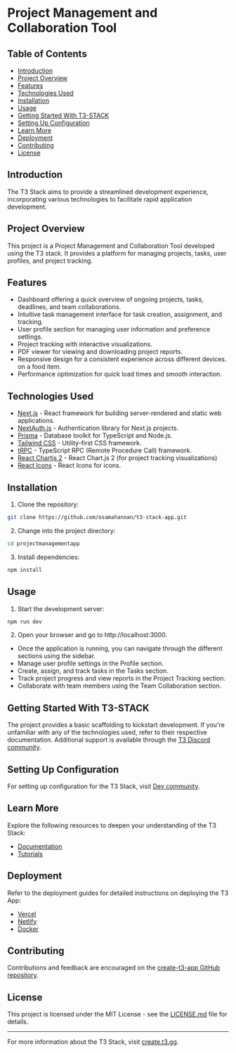 # Project Management and Collaboration Tool

## Table of Contents

- [Introduction](#introduction)
- [Project Overview](#project-overview)
- [Features](#features)
- [Technologies Used](#technologies-used)
- [Installation](#installation)
- [Usage](#usage)
- [Getting Started With T3-STACK](#getting-started-with-t3-stack)
- [Setting Up Configuration](#setting-up-configuration)
- [Learn More](#learn-more)
- [Deployment](#deployment)
- [Contributing](#contributing)
- [License](#license)

## Introduction

The T3 Stack aims to provide a streamlined development experience, incorporating various technologies to facilitate rapid application development.

## Project Overview

This project is a Project Management and Collaboration Tool developed using the T3 stack. It provides a platform for managing projects, tasks, user profiles, and project tracking.

## Features

- Dashboard offering a quick overview of ongoing projects, tasks, deadlines, and team collaborations.
- Intuitive task management interface for task creation, assignment, and tracking.
- User profile section for managing user information and preference settings.
- Project tracking with interactive visualizations.
- PDF viewer for viewing and downloading project reports.
- Responsive design for a consistent experience across different devices. on a food item.
- Performance optimization for quick load times and smooth interaction.

## Technologies Used

- [Next.js](https://nextjs.org) - React framework for building server-rendered and static web applications.
- [NextAuth.js](https://next-auth.js.org) - Authentication library for Next.js projects.
- [Prisma](https://prisma.io) - Database toolkit for TypeScript and Node.js.
- [Tailwind CSS](https://tailwindcss.com) - Utility-first CSS framework.
- [tRPC](https://trpc.io) - TypeScript RPC (Remote Procedure Call) framework.
- [React Chartjs 2](https://react-chartjs-2.js.org) - React Chart.js 2 (for project tracking visualizations)
- [React Icons](https://react-icons.github.io/react-icons/) - React Icons for icons.

## Installation

1. Clone the repository:

```bash
git clone https://github.com/osamahannan/t3-stack-app.git
```

2. Change into the project directory:

```bash
cd projectmanagementapp
```

3. Install dependencies:
```bash
npm install
```

## Usage

1. Start the development server:

```bash
npm run dev
```

2. Open your browser and go to http://localhost:3000.
- Once the application is running, you can navigate through the different sections using the sidebar.
- Manage user profile settings in the Profile section.
- Create, assign, and track tasks in the Tasks section.
- Track project progress and view reports in the Project Tracking section.
- Collaborate with team members using the Team Collaboration section.

## Getting Started With T3-STACK

The project provides a basic scaffolding to kickstart development. If you're unfamiliar with any of the technologies used, refer to their respective documentation. Additional support is available through the [T3 Discord community](https://t3.gg/discord).

## Setting Up Configuration

For setting up configuration for the T3 Stack, visit [Dev community](https://dev.to/nexxeln/build-a-full-stack-app-with-create-t3-app-5e1e).

## Learn More

Explore the following resources to deepen your understanding of the T3 Stack:

- [Documentation](https://create.t3.gg/)
- [Tutorials](https://create.t3.gg/en/faq#what-learning-resources-are-currently-available)

## Deployment

Refer to the deployment guides for detailed instructions on deploying the T3 App:

- [Vercel](https://create.t3.gg/en/deployment/vercel)
- [Netlify](https://create.t3.gg/en/deployment/netlify)
- [Docker](https://create.t3.gg/en/deployment/docker)

## Contributing
Contributions and feedback are encouraged on the [create-t3-app GitHub repository](https://github.com/t3-oss/create-t3-app).

## License
This project is licensed under the MIT License - see the [LICENSE.md](#LICENSE.md) file for details.

---

For more information about the T3 Stack, visit [create.t3.gg](https://create.t3.gg/).
